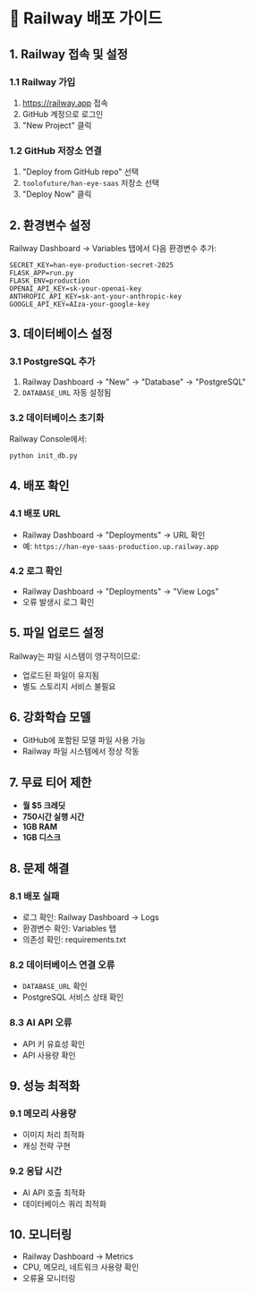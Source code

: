 # 🚀 Railway 배포 가이드

## 1. Railway 접속 및 설정

### 1.1 Railway 가입
1. https://railway.app 접속
2. GitHub 계정으로 로그인
3. "New Project" 클릭

### 1.2 GitHub 저장소 연결
1. "Deploy from GitHub repo" 선택
2. `toolofuture/han-eye-saas` 저장소 선택
3. "Deploy Now" 클릭

## 2. 환경변수 설정

Railway Dashboard → Variables 탭에서 다음 환경변수 추가:

```
SECRET_KEY=han-eye-production-secret-2025
FLASK_APP=run.py
FLASK_ENV=production
OPENAI_API_KEY=sk-your-openai-key
ANTHROPIC_API_KEY=sk-ant-your-anthropic-key
GOOGLE_API_KEY=AIza-your-google-key
```

## 3. 데이터베이스 설정

### 3.1 PostgreSQL 추가
1. Railway Dashboard → "New" → "Database" → "PostgreSQL"
2. `DATABASE_URL` 자동 설정됨

### 3.2 데이터베이스 초기화
Railway Console에서:
```bash
python init_db.py
```

## 4. 배포 확인

### 4.1 배포 URL
- Railway Dashboard → "Deployments" → URL 확인
- 예: `https://han-eye-saas-production.up.railway.app`

### 4.2 로그 확인
- Railway Dashboard → "Deployments" → "View Logs"
- 오류 발생시 로그 확인

## 5. 파일 업로드 설정

Railway는 파일 시스템이 영구적이므로:
- 업로드된 파일이 유지됨
- 별도 스토리지 서비스 불필요

## 6. 강화학습 모델

- GitHub에 포함된 모델 파일 사용 가능
- Railway 파일 시스템에서 정상 작동

## 7. 무료 티어 제한

- **월 $5 크레딧**
- **750시간 실행 시간**
- **1GB RAM**
- **1GB 디스크**

## 8. 문제 해결

### 8.1 배포 실패
- 로그 확인: Railway Dashboard → Logs
- 환경변수 확인: Variables 탭
- 의존성 확인: requirements.txt

### 8.2 데이터베이스 연결 오류
- `DATABASE_URL` 확인
- PostgreSQL 서비스 상태 확인

### 8.3 AI API 오류
- API 키 유효성 확인
- API 사용량 확인

## 9. 성능 최적화

### 9.1 메모리 사용량
- 이미지 처리 최적화
- 캐싱 전략 구현

### 9.2 응답 시간
- AI API 호출 최적화
- 데이터베이스 쿼리 최적화

## 10. 모니터링

- Railway Dashboard → Metrics
- CPU, 메모리, 네트워크 사용량 확인
- 오류율 모니터링
